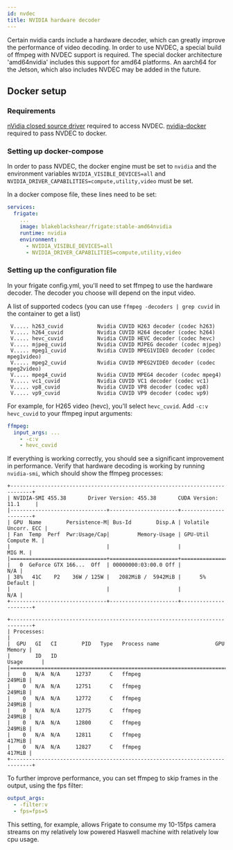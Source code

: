 ```yaml
---
id: nvdec
title: NVIDIA hardware decoder
---
```


Certain nvidia cards include a hardware decoder, which can greatly improve the
performance of video decoding. In order to use NVDEC, a special build of
ffmpeg with NVDEC support is required. The special docker architecture 'amd64nvidia'
includes this support for amd64 platforms. An aarch64 for the Jetson, which
also includes NVDEC may be added in the future.

## Docker setup

### Requirements

[nVidia closed source driver](https://www.nvidia.com/en-us/drivers/unix/) required to access NVDEC.
[nvidia-docker](https://github.com/NVIDIA/nvidia-docker) required to pass NVDEC to docker.

### Setting up docker-compose

In order to pass NVDEC, the docker engine must be set to `nvidia` and the environment variables
`NVIDIA_VISIBLE_DEVICES=all` and `NVIDIA_DRIVER_CAPABILITIES=compute,utility,video` must be set.

In a docker compose file, these lines need to be set:

```yaml
services:
  frigate:
    ...
    image: blakeblackshear/frigate:stable-amd64nvidia
    runtime: nvidia
    environment:
      - NVIDIA_VISIBLE_DEVICES=all
      - NVIDIA_DRIVER_CAPABILITIES=compute,utility,video
```

### Setting up the configuration file

In your frigate config.yml, you'll need to set ffmpeg to use the hardware decoder.
The decoder you choose will depend on the input video.

A list of supported codecs (you can use `ffmpeg -decoders | grep cuvid` in the container to get a list)

```shell
 V..... h263_cuvid           Nvidia CUVID H263 decoder (codec h263)
 V..... h264_cuvid           Nvidia CUVID H264 decoder (codec h264)
 V..... hevc_cuvid           Nvidia CUVID HEVC decoder (codec hevc)
 V..... mjpeg_cuvid          Nvidia CUVID MJPEG decoder (codec mjpeg)
 V..... mpeg1_cuvid          Nvidia CUVID MPEG1VIDEO decoder (codec mpeg1video)
 V..... mpeg2_cuvid          Nvidia CUVID MPEG2VIDEO decoder (codec mpeg2video)
 V..... mpeg4_cuvid          Nvidia CUVID MPEG4 decoder (codec mpeg4)
 V..... vc1_cuvid            Nvidia CUVID VC1 decoder (codec vc1)
 V..... vp8_cuvid            Nvidia CUVID VP8 decoder (codec vp8)
 V..... vp9_cuvid            Nvidia CUVID VP9 decoder (codec vp9)
```

For example, for H265 video (hevc), you'll select `hevc_cuvid`. Add
`-c:v hevc_cuvid` to your ffmpeg input arguments:

```yaml
ffmpeg:
  input_args: ...
    - -c:v
    - hevc_cuvid
```

If everything is working correctly, you should see a significant improvement in performance.
Verify that hardware decoding is working by running `nvidia-smi`, which should show the ffmpeg
processes:

```
+-----------------------------------------------------------------------------+
| NVIDIA-SMI 455.38       Driver Version: 455.38       CUDA Version: 11.1     |
|-------------------------------+----------------------+----------------------+
| GPU  Name        Persistence-M| Bus-Id        Disp.A | Volatile Uncorr. ECC |
| Fan  Temp  Perf  Pwr:Usage/Cap|         Memory-Usage | GPU-Util  Compute M. |
|                               |                      |               MIG M. |
|===============================+======================+======================|
|   0  GeForce GTX 166...  Off  | 00000000:03:00.0 Off |                  N/A |
| 38%   41C    P2    36W / 125W |   2082MiB /  5942MiB |      5%      Default |
|                               |                      |                  N/A |
+-------------------------------+----------------------+----------------------+

+-----------------------------------------------------------------------------+
| Processes:                                                                  |
|  GPU   GI   CI        PID   Type   Process name                  GPU Memory |
|        ID   ID                                                   Usage      |
|=============================================================================|
|    0   N/A  N/A     12737      C   ffmpeg                            249MiB |
|    0   N/A  N/A     12751      C   ffmpeg                            249MiB |
|    0   N/A  N/A     12772      C   ffmpeg                            249MiB |
|    0   N/A  N/A     12775      C   ffmpeg                            249MiB |
|    0   N/A  N/A     12800      C   ffmpeg                            249MiB |
|    0   N/A  N/A     12811      C   ffmpeg                            417MiB |
|    0   N/A  N/A     12827      C   ffmpeg                            417MiB |
+-----------------------------------------------------------------------------+
```

To further improve performance, you can set ffmpeg to skip frames in the output,
using the fps filter:

```yaml
output_args:
  - -filter:v
  - fps=fps=5
```

This setting, for example, allows Frigate to consume my 10-15fps camera streams on
my relatively low powered Haswell machine with relatively low cpu usage.
